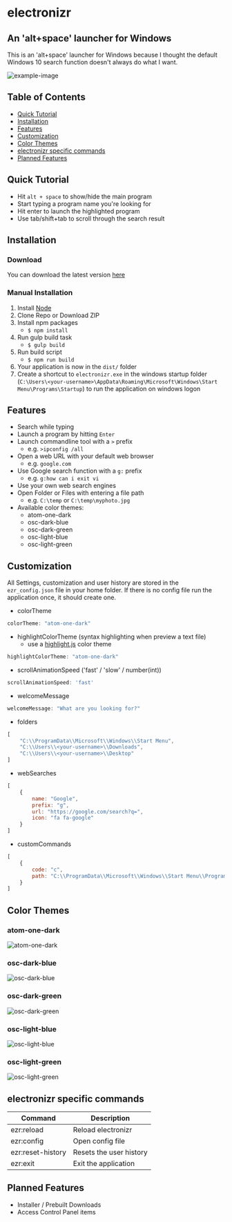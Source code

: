 # electronizr

## An 'alt+space' launcher for Windows
This is an 'alt+space' launcher for Windows because I thought the default Windows 10 search function doesn't always do what I want.

![example-image](img/example.png)

## Table of Contents
* [Quick Tutorial](#quick-tutorial)
* [Installation](#installation)
* [Features](#features)
* [Customization](#customization)
* [Color Themes](#color-themes)
* [electronizr specific commands](#electronizr-specific-commands)
* [Planned Features](#planned-features)

## Quick Tutorial
* Hit `alt + space` to show/hide the main program
* Start typing a program name you're looking for
* Hit enter to launch the highlighted program 
* Use tab/shift+tab to scroll through the search result

## Installation
### Download
You can download the latest version [here](http://electronizr.oliverschwendener.ch)

### Manual Installation
1. Install [Node](https://nodejs.org/en/)
2. Clone Repo or Download ZIP
3. Install npm packages
    * `$ npm install`
4. Run gulp build task
    * `$ gulp build`
5. Run build script
    * `$ npm run build`
6. Your application is now in the `dist/` folder
7. Create a shortcut to `electronizr.exe` in the windows startup folder (`C:\Users\<your-username>\AppData\Roaming\Microsoft\Windows\Start Menu\Programs\Startup`) to run the application on windows logon    

## Features
* Search while typing
* Launch a program by hitting `Enter`
* Launch commandline tool with a `>` prefix
    * e.g. `>ipconfig /all`
* Open a web URL with your default web browser
    * e.g. `google.com`
* Use Google search function with a `g:` prefix
    * e.g. `g:how can i exit vi`
* Use your own web search engines
* Open Folder or Files with entering a file path
    * e.g. `C:\temp` or `C:\temp\myphoto.jpg`
* Available color themes:
    * atom-one-dark
    * osc-dark-blue
    * osc-dark-green
    * osc-light-blue
    * osc-light-green

## Customization
All Settings, customization and user history are stored in the `ezr_config.json` file in your home folder.
If there is no config file run the application once, it should create one.

* colorTheme
``` javascript
colorTheme: "atom-one-dark"
```

* highlightColorTheme (syntax highlighting when preview a text file)
    * use a [highlight.js](https://highlightjs.org/) color theme
``` javascript
highlightColorTheme: "atom-one-dark"
```

* scrollAnimationSpeed ('fast' / 'slow' / number(int))
``` javascript
scrollAnimationSpeed: 'fast'
```

* welcomeMessage
``` javascript
welcomeMessage: "What are you looking for?"
```

* folders
``` javascript
[
    "C:\\ProgramData\\Microsoft\\Windows\\Start Menu",
    "C:\\Users\\<your-username>\\Downloads",
    "C:\\Users\\<your-username>\\Desktop"
]
```

* webSearches
``` javascript
[
    {
        name: "Google",
        prefix: "g",
        url: "https://google.com/search?q=",
        icon: "fa fa-google"
    }
]
```

* customCommands
``` javascript
[
    {
        code: "c",
        path: "C:\\ProgramData\\Microsoft\\Windows\\Start Menu\\Programs\\Google Chrome.lnk"
    }
]
```

## Color Themes
### atom-one-dark
![atom-one-dark](img/color-themes/atom-one-dark.png)

### osc-dark-blue
![osc-dark-blue](img/color-themes/osc-dark-blue.png)

### osc-dark-green
![osc-dark-green](img/color-themes/osc-dark-green.png)

### osc-light-blue
![osc-light-blue](img/color-themes/osc-light-blue.png)

### osc-light-green
![osc-light-green](img/color-themes/osc-light-green.png)

## electronizr specific commands
|Command|Description|
|---|---|
|ezr:reload|Reload electronizr|
|ezr:config|Open config file|
|ezr:reset-history|Resets the user history|
|ezr:exit|Exit the application| 

## Planned Features
* Installer / Prebuilt Downloads
* Access Control Panel items
